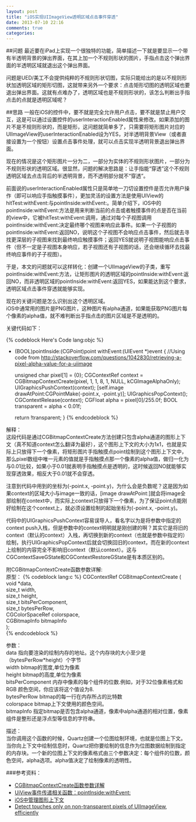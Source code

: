 ```yaml
---
layout: post
title: "iOS实现UIImageView透明区域点击事件穿透"
date: 2013-07-10 22:16
comments: true
categories: 
---
```


##问题
最近要在iPad上实现一个很独特的功能，简单描述一下就是要显示一个带有半透明背景的弹出界面，在其上加一个不规则形状的图片，手指点击这个弹出界面的半透明区域就退出这个弹出界面。

问题是UED/美工不会提供纯粹的不规则形状切图，实际只能给出的是以不规则形状加透明区域的矩形切图，这就带来另外一个要求：点击矩形切图的透明区域也要退出弹出界面。这就有点难办了，透明区域也是不规则形状的，该怎么判断出手指点击的点就是透明区域呢？
<!--more-->

##思路
一般在iOS的控件中，要不就是完全允许用户点击，要不就是禁止用户交互，这是可以通过设置控件的userInteractionEnabled属性来修改。如果添加的图片不是不规则形状的，而是矩形，这问题就简单多了，只需要将矩形图片对应的UIImageView的userInteractionEnabled设为YES，对半透明背景View（或者直接设置为一个按钮）设置点击事件处理，就可以点击实现半透明背景退出弹出界面。

现在的情况是这个矩形图片一分为二，一部分为实体的不规则形状图片，一部分为不规则形状的透明区域。很显然，问题的解决思路是：让手指能“穿透”这个不规则透明区域去点击背后的半透明背景，而不透明部分就不“穿透”。

前面说的userInteractionEnabled属性只是简单地一刀切设置控件是否允许用户操作（即可以响应手指触摸事件），更加灵活的设置方法是使用UIView的hitTest:withEvent:与pointInside:withEvent:。简单介绍下，iOS中的pointInside:withEvent:方法是用来判断当前的点击或者触摸事件的点是否在当前的view中，它被hitTest:withEvent:调用，通过对每个子视图调用pointInside:withEvent:决定最终哪个视图来响应此事件。如果一个子视图的pointInside:withEvent:返回NO，说明这个子视图不会响应点击事件，然后就去寻找更深层的子视图来找到最终响应触摸事件；返回YES就说明子视图能响应点击事件（但不一定是子视图本身响应，若子视图还有子视图的话，还会继续循环去找最终响应事件的子子视图）。

于是，本文的问题就可以这样转化：创建一个UIImageView的子类，重写pointInside:withEvent:方法，让矩形图片的透明区域的pointInside:withEvent:返回NO，而非透明区域的pointInside:withEvent:返回YES，如果能达到这个要求，透明区域点击事件穿透就能够实现。

现在的关键问题是怎么识别出这个透明区域。   
iOS中通常用的图片是PNG图片，这种图片有alpha通道，如果能获取PNG图片每个像素的alpha值，就不难判断出手指点击的图片区域是不是透明的。    

关键代码如下：   

{% codeblock Here's Code lang:objc %}
- (BOOL)pointInside:(CGPoint)point withEvent:(UIEvent *)event {
    //Using code from http://stackoverflow.com/questions/1042830/retrieving-a-pixel-alpha-value-for-a-uiimage

    unsigned char pixel[1] = {0};
    CGContextRef context = CGBitmapContextCreate(pixel,
                                                 1, 1, 8, 1, NULL,
                                                 kCGImageAlphaOnly);
    UIGraphicsPushContext(context);
    [self.image drawAtPoint:CGPointMake(-point.x, -point.y)];
    UIGraphicsPopContext();
    CGContextRelease(context);
    CGFloat alpha = pixel[0]/255.0f;
    BOOL transparent = alpha < 0.01f;

    return !transparent;
}
{% endcodeblock %}

解释：    
这段代码是通过CGBitmapContextCreate方法创建只包含alpha通道的图形上下文（真不知道context怎么翻译为最好），这个图形上下文的大小为1x1，也就是实际上只放得下一个像素，将矩形图片手指触摸点point绘制到这个图形上下文中，那么pixel数组中唯一元素的值就是手指触摸点那一个像素的alpha值，做归一化为与0.01比较，如果小于0.01就表明手指触摸点是透明的，这时候返回NO就能够实现穿透效果，相反大于0.01就不会穿透。

注意到代码中用到的坐标为(-point.x, -point.y)，为什么会是负数呢？这是因为如果context的区域大小与image一致的话，[image drawAtPoint:]就会将image全部绘制在context中，而实际上context只放得下一个像素，为了保证point点能刚好绘制在这个context上，就必须设置绘制的起始坐标为(-point.x, -point.y)。

代码中的UIGraphicsPushContext容易误导人，看名字以为是将参数中指定的context push入栈，但是参数中的context明明就是刚创建的啊？其实它是将旧的context（默认的context）入栈，再切换到新的context（也就是参数中指定的）绘制，执行UIGraphicsPopContext后就会切换回旧的context，而在新的context上绘制的内容完全不影响旧context（默认context）。这与CGContextSaveGState和CGContextRestoreGState是有本质区别的。


附CGBitmapContextCreate函数参数详解:   
原型：
{% codeblock lang:c %}
CGContextRef CGBitmapContextCreate (    
   void *data,   
   size_t width,    
   size_t height,   
   size_t bitsPerComponent,    
   size_t bytesPerRow,    
   CGColorSpaceRef colorspace,    
   CGBitmapInfo bitmapInfo    
);   
{% endcodeblock %}

参数：    
data                                    指向要渲染的绘制内存的地址。这个内存块的大小至少是（bytesPerRow*height）个字节   
width                                  bitmap的宽度,单位为像素   
height                                bitmap的高度,单位为像素    
bitsPerComponent        内存中像素的每个组件的位数.例如，对于32位像素格式和RGB 颜色空间，你应该将这个值设为8.    
bytesPerRow                  bitmap的每一行在内存所占的比特数    
colorspace                      bitmap上下文使用的颜色空间。    
bitmapInfo                       指定bitmap是否包含alpha通道，像素中alpha通道的相对位置，像素组件是整形还是浮点型等信息的字符串。   

描述：   
当你调用这个函数的时候，Quartz创建一个位图绘制环境，也就是位图上下文。当你向上下文中绘制信息时，Quartz把你要绘制的信息作为位图数据绘制到指定的内存块。一个新的位图上下文的像素格式由三个参数决定：每个组件的位数，颜色空间，alpha选项。alpha值决定了绘制像素的透明性。 


###参考资料：
*   [CGBitmapContextCreate函数参数详解](http://blog.csdn.net/wangyuchun_799/article/details/7804809)
*   [UiView事件传递相关函数：pointInside:withEvent:](http://blog.sina.com.cn/s/blog_489ab04e01010utb.html)
*   [iOS中管理图形上下文](http://wiki.eoe.cn/page/iOS_pptl_artile_28218.html)
*   [Detect touches only on non-transparent pixels of UIImageView, efficiently](http://stackoverflow.com/questions/13291919/detect-touches-only-on-non-transparent-pixels-of-uiimageview-efficiently)